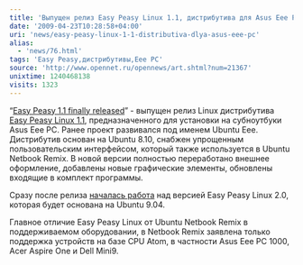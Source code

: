 ```yaml
---
title: 'Выпущен релиз Easy Peasy Linux 1.1, дистрибутива для Asus Eee PC'
date: '2009-04-23T10:28:58+04:00'
uri: 'news/easy-peasy-linux-1-1-distributiva-dlya-asus-eee-pc'
alias: 
  - 'news/76.html'
tags: 'Easy Peasy,дистрибутивы,Eee PC'
source: 'http://www.opennet.ru/opennews/art.shtml?num=21367'
unixtime: 1240468138
visits: 1323
---
```

“[Easy Peasy 1.1 finally released](http://www.jonramvi.com/easy-peasy-11-finally-released/)” - выпущен релиз Linux дистрибутива [Easy Peasy Linux 1.1](http://www.geteasypeasy.com/), предназначенного для установки на субноутбуки Asus Eee PC. Ранее проект развивался под именем Ubuntu Eee. Дистрибутив основан на Ubuntu 8.10, снабжен упрощенным пользовательским интерфейсом, который также используется в Ubuntu Netbook Remix. В новой версии полностью переработано внешнее оформление, добавлены новые графические элементы, обновлены входящие в комплект программы.

Сразу после релиза [началась работа](http://www.jonramvi.com/new-features-in-easy-peasy-20/) над версией  Easy Peasy Linux 2.0, которая будет основана на Ubuntu 9.04.

Главное отличие Easy Peasy Linux от Ubuntu Netbook Remix в поддерживаемом оборудовании, в Netbook Remix заявлена только поддержка устройств на базе CPU Atom, в частности Asus Eee PC 1000, Acer Aspire One и Dell Mini9.
